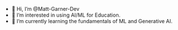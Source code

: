 - 👋 Hi, I’m @Matt-Garner-Dev
- 👀 I’m interested in using AI/ML for Education.
- 🌱 I’m currently learning the fundamentals of ML and Generative AI.
